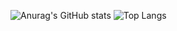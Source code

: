 ![Anurag's GitHub stats](https://github-readme-stats.vercel.app/api?username=zolfagharipour&show_icons=true&show=prs_merged,prs_merged_percentage&rank_icon=percentile)
![Top Langs](https://github-readme-stats.vercel.app/api/top-langs/?username=zolfagharipour&layout=compact)
